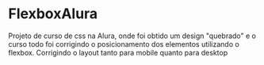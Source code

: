 # FlexboxAlura
Projeto de curso de css na Alura, onde foi obtido um design "quebrado" e o curso todo foi corrigindo o posicionamento dos elementos utilizando o flexbox. Corrigindo o layout tanto para mobile quanto para desktop
